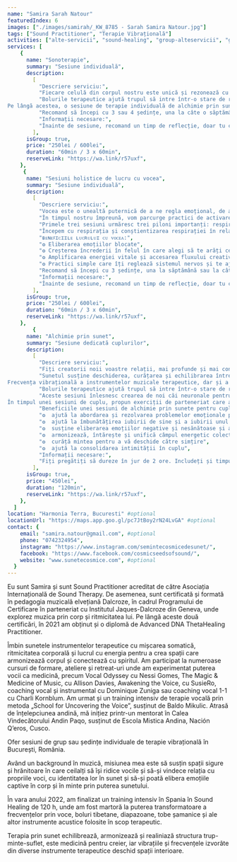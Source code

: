 ```yaml
---
name: "Samira Sarah Natour"
featuredIndex: 6
images: ["./images/samirah/_KW_8785 - Sarah Samira Natour.jpg"]
tags: ["Sound Practitioner", "Terapie Vibrațională"]
activities: ["alte-servicii", "sound-healing", "group-alteservicii", "group-sound-healing",]
services: [
    {
      name: "Sonoterapie",
      summary: "Sesiune individuală",
      description:
        [
          "Descriere serviciu:",
          "Fiecare celulă din corpul nostru este unică și rezonează cu propria frecvență. Folosind o varietate de tehnici diferite și instrumente muzicale terapeutice, alchimia se produce la nivel celular. Alchimia aduce echilibru pe plan fizic, emoțional, mental, spiritual și energetic. Frecvența vibrațională a instrumentelor muzicale terapeutice, dar și a vocii echilibrează emisferele creierului și înmoaie sistemul nervos. ",
          "Bolurile terapeutice ajută trupul să intre într-o stare de relaxare profundă și conduc creierul în starea theta, o stare adânc meditativă. Respirația se adâncește, bătăile inimii descresc, tensiunea arterială coboară, corpul se relaxează, iar noua stare este mai receptivă la vindecare profundă, eliberând stresul, tensiunile și grijile. Alchimizarea prin sunet permite aprofundarea conexiunii cu noi înșine și aduce claritate emoțională și mentală. 
Pe lângă acestea, o sesiune de terapie individuală de alchimie prin sunet ajută la ameliorarea durerilor fizice, la îmbunătățirea tiparelor de somn și ajută cu stresul și anxietate.",
          "Recomand să începi cu 3 sau 4 ședințe, una la câte o săptămână sau din doua in doua săptămâni.",
          "Informații necesare:",
          "Înainte de sesiune, recomand un timp de reflecție, doar tu cu tine, în care aduci în atenție ce anume ai vrea să lucrezi, care este prioritatea. Ce simți că e viu în tine, ce simți că vrei să eliberezi. Încearcă să nu mănânci cu două ore înainte sau ia o masă lejeră. Hidratează-te bine și vino îmbrăcată comod.",
        ],
      isGroup: true,
      price: "250lei / 600lei",
      duration: "60min / 3 x 60min",
      reserveLink: "https://wa.link/r57uxf",
    },
     {
      name: "Sesiuni holistice de lucru cu vocea",
      summary: "Sesiune individuală",
      description:
        [
          "Descriere serviciu:",
          "Vocea este o unealtă puternică de a ne regla emoțional, de a ne armoniza energetic, de a elibera durerea fizică sau emoțională și de a ne aduce într-o stare de relaxare.",
          "În timpul nostru împreună, vom parcurge practici de activare vocală și de conștientizare corporală, meditații ghidate, practici vocale și somatice și mantre melodice. Toate au ca scop deblocarea expresiei autentice, descoperirea propriei puteri vindecătoare a vocii tale, aprofundarea relației cu propria muzicalitate, încheierea ciclului de rușine și frică izvorâtă din felul în care îți percepi vocea atunci când îți dai voie să cânți. Indiferent de cum sună, vocea ta e suficientă. Muzicalitatea ta e suficientă. Creativitatea ta este limbajul tău nativ și n-are nevoie de pregătire ca să-i dai voie să fie. Te aștept într-un spațiu de non-judecată să vezi cum se simte asta în corp.",
          "Primele trei sesiuni urmăresc trei piloni importanți: respirația, corpul și încorporarea sunetului vocii tale.",
          "Începem cu respirația și conștientizarea respirației în relație cu corpul, continuând cu corpul și cu mișcări vocal-somatice, iar apoi integram primii doi piloni în lucrul cu vocea, cu vocalele, cu instrumentele muzicale care susțin vocea.",
          "ʙᴇɴᴇꜰɪᴄɪɪʟᴇ ʟᴜᴄʀᴜʟᴜɪ ᴄᴜ ᴠᴏᴄᴇᴀ:",
          "❂ Eliberarea emoțiilor blocate",
          "❂ Creșterea încrederii în felul în care alegi să te arăți celorlalți și în felul în care îți lași vocea să ocupe spațiul",
          "❂ Amplificarea energiei vitale și accesarea fluxului creativ",
          "❂ Practici simple care îți reglează sistemul nervos și te ajută să eliberezi emoții.",
          "Recomand să începi cu 3 ședințe, una la săptămână sau la câte două săptămâni.",
          "Informații necesare:",
          "Înainte de sesiune, recomand un timp de reflecție, doar tu cu tine, în care aduci în atenție ce anume ai vrea să lucrezi, care este prioritatea. Ce simți că e viu în tine, ce simți că vrei să eliberezi. Încearcă să nu mănânci cu două ore înainte sau ia o masă lejeră. Hidratează-te bine și vino îmbrăcată comod.",
        ],
      isGroup: true,
      price: "250lei / 600lei",
      duration: "60min / 3 x 60min",
      reserveLink: "https://wa.link/r57uxf",
    },
        {
      name: "Alchimie prin sunet",
      summary: "Sesiune dedicată cuplurilor",
      description:
        [
          "Descriere serviciu:",
          "Fiți creatorii noii voastre relații, mai profunde și mai conștiente. Oferiți-vă o experiență ca o călătorie sonoră care vă va imersa în sunetele sacre ce vă vor restabili energia și vă vor revigora. Conectați-vă dincolo de corpul fizic, la nivel de spirit, și permiteți sunetelor să vă ridice vibrația la frecvența pură a iubirii.",
          "Sunetul susține deschiderea, curățarea și echilibrarea întregului sistem energetic prin refacerea câmpului auric, amplificând intenția înspre vindecare și transformare. Individual, se curăță și se armonizează sistemul energetic, iar apoi, împreună, se întărește legătura. Alchimia prin sunete aduce echilibru pe plan fizic, emoțional, mental, spiritual și energetic și ajută la deblocarea energiilor și a emoțiilor vechi, stagnante, pentru a face loc unor legături noi, mai sănătoase și mai puternice. 
Frecvența vibrațională a instrumentelor muzicale terapeutice, dar și a vocii echilibrează emisferele creierului și înmoaie sistemul nervos.",
          "Bolurile terapeutice ajută trupul să intre într-o stare de relaxare profundă și conduc creierul în starea theta, o stare adânc meditativă. Respirația se adâncește, bătăile inimii descresc, tensiunea arterială coboară, corpul se relaxează, iar noua stare este mai receptivă la vindecare profundă, eliberând stresul, tensiunile și grijile. Alchimizarea prin sunet permite aprofundarea conexiunii cu noi înșine și aduce claritate emoțională și mentală.",
          "Aceste sesiuni înlesnesc crearea de noi căi neuronale pentru a construi o relație mai puternică, presărând semințe de bucurie și de recunoștință unul față de celălalt. 
În timpul unei sesiuni de cuplu, propun exerciții de parteneriat care aduc mai multă intimitate și conexiune la un nivel mai profund emoțional și spiritual.",
          "Beneficiile unei sesiuni de alchimie prin sunete pentru cupluri:",
          "❂  ajută la abordarea și rezolvarea problemelor emoționale profunde sau a traumelor stocate în corpul fizic, emoțional sau mental",
          "❂  ajută la îmbunătățirea iubirii de sine și a iubirii unul față de celălalt",
          "❂  susține eliberarea emoțiilor negative și nesănătoase și a energiei blocate în corp",
          "❂  armonizează, întărește și unifică câmpul energetic colectiv al cuplului",
          "❂  curăță mintea pentru a vă deschide către simțire",
          "❂  ajută la consolidarea intimității în cuplu",
          "Informații necesare:",
          "Fiți pregătiți să dureze în jur de 2 ore. Includeți și timpul pregătirii, a discuției de dinainte și de după sesiune, pentru a seta intenția și pentru a mă asigura că lucrăm pe priorități. Vă aștept în spațiu în haine comode.",
        ],
      isGroup: true,
      price: "450lei",
      duration: "120min",
      reserveLink: "https://wa.link/r57uxf",
    },
  ]
location: "Harmonia Terra, Bucuresti" #optional
locationUrl: "https://maps.app.goo.gl/pc7JtBoy2rN24LvGA" #optional
contact: {
    email: "samira.natour@gmail.com", #optional
    phone: "0742324954",
    instagram: "https://www.instagram.com/semintecosmicedesunet/",
    facebook: "https://www.facebook.com/cosmicseedsofsound/",
    website: "www.sunetecosmice.com", #optional
  }
---
```


Eu sunt Samira și sunt Sound Practitioner acreditat de către Asociația Internațională de Sound Therapy. De asemenea, sunt certificată și formată în pedagogia muzicală elvețiană Dalcroze, în cadrul Programului de Certificare în parteneriat cu Institutul Jaques-Dalcroze din Geneva, unde explorez muzica prin corp și ritmicitatea lui. Pe lângă aceste două certificări, în 2021 am obținut și o diplomă de Advanced DNA ThetaHealing Practitioner.

Îmbin sunetele instrumentelor terapeutice cu mișcarea somatică, ritmicitatea corporală și lucrul cu energia pentru a crea spații care armonizează corpul și conectează cu spiritul. Am participat la numeroase cursuri de formare, ateliere și retreat-uri unde am experimentat puterea vocii ca medicină, precum Vocal Odyssey cu Nessi Gomes, The Magic & Medicine of Music, cu Allison Davies, Awakening the Voice, cu SusieRo, coaching vocal și instrumental cu Dominique Zuniga sau coaching vocal 1-1 cu Charli Kornblum. Am urmat și un training intensiv de terapie vocală prin metoda „School for Uncovering the Voice”, susținut de Baldo Mikulic. Atrasă de înțelepciunea andină, mă inițiez printr-un mentorat în Calea Vindecătorului Andin Paqo, susținut de Escola Mistica Andina, Nación Q’eros, Cusco.

Ofer sesiuni de grup sau ședințe individuale de terapie vibrațională în București, România.

Având un background în muzică, misiunea mea este să susțin spații sigure și hrănitoare în care ceilalți să își ridice vocile și să-și vindece relația cu propriile voci, cu identitatea lor în sunet și să-și poată elibera emoțiile captive în corp și în minte prin puterea sunetului.

În vara anului 2022, am finalizat un training intensiv în Spania în Sound Healing de 120 h, unde am fost martoră la puterea transformatoare a frecvențelor prin voce, boluri tibetane, diapazoane, tobe șamanice și ale altor instrumente acustice folosite în scop terapeutic.

Terapia prin sunet echilibrează, armonizează și realiniază structura trup-minte-suflet, este medicină pentru creier, iar vibrațiile și frecvențele izvorâte din diverse instrumente terapeutice deschid spații interioare.
